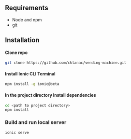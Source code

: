 ## Requirements
* Node and npm
* git

## Installation

#### Clone repo 
``` bash
git clone https://github.com/cklanac/vending-machine.git
```

#### Install Ionic CLI Terminal
``` bash
npm install -g ionic@beta
```

#### In the project directory Install dependencies
```bash
cd <path to project directory> 
npm install
```

### Build and run local server
``` bash
ionic serve
```
